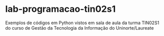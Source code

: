 # lab-programacao-tin02s1
Exemplos de códigos em Python vistos em sala de aula da turma TIN02S1 do curso de Gestão da Tecnologia da Informação do Uninorte/Laureate
